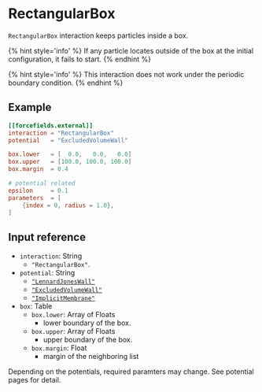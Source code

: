 # RectangularBox

`RectangularBox` interaction keeps particles inside a box.

{% hint style='info' %}
If any particle locates outside of the box at the initial configuration, it fails to start.
{% endhint %}

{% hint style='info' %}
This interaction does not work under the periodic boundary condition.
{% endhint %}


## Example

```toml
[[forcefields.external]]
interaction = "RectangularBox"
potential   = "ExcludedVolumeWall"

box.lower   = [  0.0,   0.0,   0.0]
box.upper   = [100.0, 100.0, 100.0]
box.margin  = 0.4

# potential related
epsilon     = 0.1
parameters  = [
    {index = 0, radius = 1.0},
]
```

## Input reference

- `interaction`: String
  - `"RectangularBox"`.
- `potential`: String
  - [`"LennardJonesWall"`](LennardJonesWallPotential.md)
  - [`"ExcludedVolumeWall"`](ExcludedVolumeWallPotential.md)
  - [`"ImplicitMembrane"`](ImplicitMembranePotential.md)
- `box`: Table
  - `box.lower`: Array of Floats
    - lower boundary of the box.
  - `box.upper`: Array of Floats
    - upper boundary of the box.
  - `box.margin`: Float
    - margin of the neighboring list

Depending on the potentials, required paramters may change.
See potential pages for detail.
